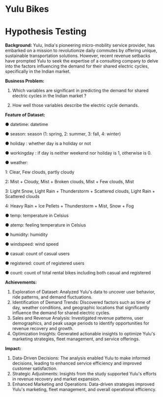 # Yulu Bikes 
# Hypothesis Testing

**Background:** 
Yulu, India's pioneering micro-mobility service provider, has embarked on a mission to
revolutionize daily commutes by offering unique, sustainable transportation solutions.
However, recent revenue setbacks have prompted Yulu to seek the expertise of a consulting
company to delve into the factors influencing the demand for their shared electric cycles,
specifically in the Indian market.


**Business Problem:** 

1. Which variables are significant in predicting the demand for shared electric cycles in the Indian market ?

2. How well those variables describe the electric cycle demands.

**Feature of Dataset:**

● datetime: datetime

● season: season (1: spring, 2: summer, 3: fall, 4: winter)

● holiday : whether day is a holiday or not

● workingday : if day is neither weekend nor holiday is 1, otherwise is 0.

● weather:

   1: Clear, Few clouds, partly cloudy
   
   2: Mist + Cloudy, Mist + Broken clouds, Mist + Few clouds, Mist
   
   3: Light Snow, Light Rain + Thunderstorm + Scattered clouds, Light Rain + Scattered clouds
   
   4: Heavy Rain + Ice Pellets + Thunderstorm + Mist, Snow + Fog
   
● temp: temperature in Celsius

● atemp: feeling temperature in Celsius

● humidity: humidity

● windspeed: wind speed

● casual: count of casual users

● registered: count of registered users

● count: count of total rental bikes including both casual and registered


**Achievements:**

1. Exploration of Dataset: Analyzed Yulu's data to uncover user behavior, ride patterns, and demand fluctuations.
2. Identification of Demand Trends: Discovered factors such as time of day, weather conditions, and geographic locations that significantly influence the demand for shared electric cycles.
3. Sales and Revenue Analysis: Investigated revenue patterns, user demographics, and peak usage periods to identify opportunities for revenue recovery and growth.
4. Optimization Insights: Generated actionable insights to optimize Yulu's marketing strategies, fleet management, and service offerings.

**Impact:**

1. Data-Driven Decisions: The analysis enabled Yulu to make informed decisions, leading to enhanced service efficiency and improved customer satisfaction.
2. Strategic Adjustments: Insights from the study supported Yulu's efforts in revenue recovery and market expansion.
3. Enhanced Marketing and Operations: Data-driven strategies improved Yulu's marketing, fleet management, and overall operational efficiency.
